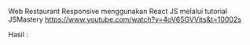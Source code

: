 Web Restaurant Responsive menggunakan React JS melalui tutorial JSMastery
https://www.youtube.com/watch?v=4oV65GVVits&t=10002s


Hasil : 

